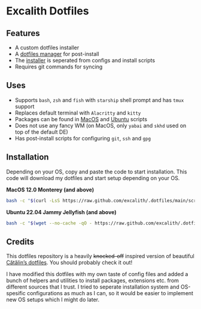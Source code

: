 

# Excalith Dotfiles

## Features
- A custom dotfiles installer
- A [dotfiles manager](bin/dotfiles/) for post-install
- The [installer](scripts/) is seperated from configs and install scripts
- Requires git commands for syncing 


## Uses
- Supports `bash`, `zsh` and `fish` with `starship` shell prompt and has `tmux` support
- Replaces default terminal with `Alacritty` and `kitty`
- Packages can be found in [MacOS](system/macos/setup_packages.sh) and [Ubuntu](system/ubuntu/setup_packages.sh) scripts
- Does not use any fancy WM (on MacOS, only `yabai` and `skhd` used on top of the default DE)
- Has post-install scripts for configuring `git`, `ssh` and `gpg`


## Installation
Depending on your OS, copy and paste the code to start installation. This code will download my dotfiles and start setup depending on your OS.

**MacOS 12.0 Monterey (and above)**
```bash
bash -c "$(curl -LsS https://raw.github.com/excalith/.dotfiles/main/scripts/setup.sh)"
```

**Ubuntu 22.04 Jammy Jellyfish (and above)**
```bash
bash -c "$(wget --no-cache -qO - https://raw.github.com/excalith/.dotfiles/main/scripts/setup.sh)"
```


## Credits
This dotfiles repository is a heavily ~~knocked-off~~ inspired version of beautiful [Cătălin’s dotfiles](https://github.com/alrra/dotfiles). You should probably check it out!

I have modified this dotfiles with my own taste of config files and added a bunch of helpers and utilities to install packages, extensions etc. from different sources that I trust. I tried to seperate installation system and OS-spesific configurations as much as I can, so it would be easier to implement new OS setups which I might do later.
